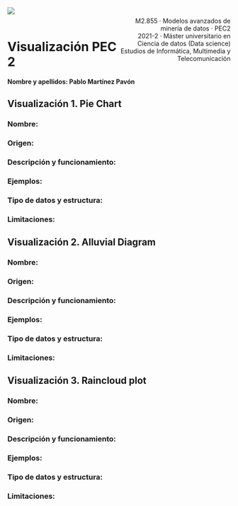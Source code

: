 <div style="width: 100%; clear: both;">
<div style="float: left; width: 50%;">
<img src="http://www.uoc.edu/portal/_resources/common/imatges/marca_UOC/UOC_Masterbrand.jpg", align="left">
</div>
<div style="float: right; width: 50%;">
<p style="margin: 0; padding-top: 22px; text-align:right;">M2.855 · Modelos avanzados de minería de datos · PEC2</p>
<p style="margin: 0; text-align:right;">2021-2 · Máster universitario en Ciencia de datos (Data science)</p>
<p style="margin: 0; text-align:right; padding-button: 100px;">Estudios de Informática, Multimedia y Telecomunicación</p>
</div>
</div>
<div style="width:100%;">&nbsp;</div>


# Visualización PEC 2

<div class="alert alert-block alert-info">
<strong>Nombre y apellidos: Pablo Martínez Pavón</strong>
</div>

## Visualización 1. Pie Chart

### Nombre:

### Origen:

### Descripción y funcionamiento:

### Ejemplos:

### Tipo de datos y estructura:

### Limitaciones:


## Visualización 2. Alluvial Diagram

### Nombre:

### Origen:

### Descripción y funcionamiento:

### Ejemplos:

### Tipo de datos y estructura:

### Limitaciones:


## Visualización 3. Raincloud plot

### Nombre:

### Origen:

### Descripción y funcionamiento:

### Ejemplos:

### Tipo de datos y estructura:

### Limitaciones:

